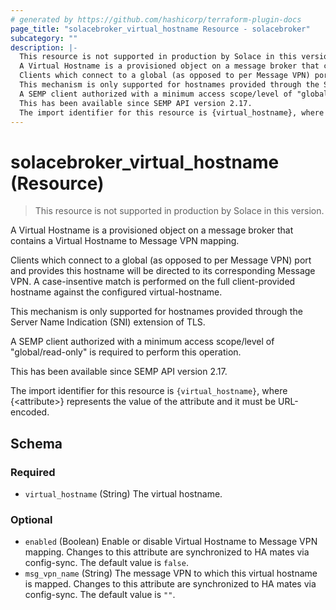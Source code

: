 ```yaml
---
# generated by https://github.com/hashicorp/terraform-plugin-docs
page_title: "solacebroker_virtual_hostname Resource - solacebroker"
subcategory: ""
description: |-
  This resource is not supported in production by Solace in this version.
  A Virtual Hostname is a provisioned object on a message broker that contains a Virtual Hostname to Message VPN mapping.
  Clients which connect to a global (as opposed to per Message VPN) port and provides this hostname will be directed to its corresponding Message VPN. A case-insentive match is performed on the full client-provided hostname against the configured virtual-hostname.
  This mechanism is only supported for hostnames provided through the Server Name Indication (SNI) extension of TLS.
  A SEMP client authorized with a minimum access scope/level of "global/read-only" is required to perform this operation.
  This has been available since SEMP API version 2.17.
  The import identifier for this resource is {virtual_hostname}, where {&lt;attribute&gt;} represents the value of the attribute and it must be URL-encoded.
---
```


# solacebroker_virtual_hostname (Resource)

> This resource is not supported in production by Solace in this version.

A Virtual Hostname is a provisioned object on a message broker that contains a Virtual Hostname to Message VPN mapping.

Clients which connect to a global (as opposed to per Message VPN) port and provides this hostname will be directed to its corresponding Message VPN. A case-insentive match is performed on the full client-provided hostname against the configured virtual-hostname.

This mechanism is only supported for hostnames provided through the Server Name Indication (SNI) extension of TLS.



A SEMP client authorized with a minimum access scope/level of "global/read-only" is required to perform this operation.

This has been available since SEMP API version 2.17.

The import identifier for this resource is `{virtual_hostname}`, where {&lt;attribute&gt;} represents the value of the attribute and it must be URL-encoded.



<!-- schema generated by tfplugindocs -->
## Schema

### Required

- `virtual_hostname` (String) The virtual hostname.

### Optional

- `enabled` (Boolean) Enable or disable Virtual Hostname to Message VPN mapping. Changes to this attribute are synchronized to HA mates via config-sync. The default value is `false`.
- `msg_vpn_name` (String) The message VPN to which this virtual hostname is mapped. Changes to this attribute are synchronized to HA mates via config-sync. The default value is `""`.
